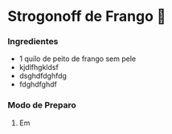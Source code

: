 # Strogonoff de Frango :chicken:

### Ingredientes

- 1 quilo de peito de frango sem pele
- kjdlfhgkldsf
- dsghdfdghfdg
- fdghdfghdf

### Modo de Preparo

1. Em









